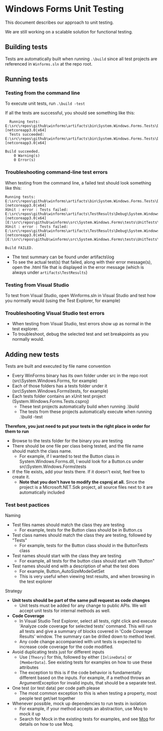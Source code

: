 # Windows Forms Unit Testing

This document describes our approach to unit testing.

We are still working on a scalable solution for functional testing.

## Building tests
Tests are automatically built when running `.\build` since all test projects are referenced in `Winforms.sln` at the repo root.

## Running tests

### Testing from the command line
To execute unit tests, run `.\build -test`

If all the tests are successful, you should see something like this:
```console
  Running tests: E:\src\repos\github\winforms\artifacts\bin\System.Windows.Forms.Tests\Debug\netcoreapp3.0\System.Windows.Forms.Tests.dll [netcoreapp3.0|x64]
  Tests succeeded: E:\src\repos\github\winforms\artifacts\bin\System.Windows.Forms.Tests\Debug\netcoreapp3.0\System.Windows.Forms.Tests.dll [netcoreapp3.0|x64]

Build succeeded.
    0 Warning(s)
    0 Error(s)
```

### Troubleshooting command-line test errors
When testing from the command line, a failed test should look something like this:
```console
Running tests: E:\src\repos\github\winforms\artifacts\bin\System.Windows.Forms.Tests\Debug\netcoreapp3.0\System.Windows.Forms.Tests.dll [netcoreapp3.0|x64]
XUnit : error : Tests failed: E:\src\repos\github\winforms\artifacts\TestResults\Debug\System.Windows.Forms.Tests_netcoreapp3.0_x64.html [netcoreapp3.0|x64] [E:\src\repos\github\winforms\src\System.Windows.Forms\tests\UnitTests\System.Windows.Forms.Tests.csproj]
XUnit : error : Tests failed: E:\src\repos\github\winforms\artifacts\TestResults\Debug\System.Windows.Forms.Tests_netcoreapp3.0_x64.html [netcoreapp3.0|x64] [E:\src\repos\github\winforms\src\System.Windows.Forms\tests\UnitTests\System.Windows.Forms.Tests.csproj]

Build FAILED.
```

* The test summary can be found under artifacts\log
* To see the actual test(s) that failed, along with their error message(s), open the .html file that is displayed in the error message (which is always under `artifacts\TestResults`)

### Testing from Visual Studio
To test from Visual Studio, open Winforms.sln in Visual Studio and test how you normally would (using the Test Explorer, for example)

### Troubleshooting Visual Studio test errors
* When testing from Visual Studio, test errors show up as normal in the test explorer.
* To troubleshoot, debug the selected test and set breakpoints as you normally would.

## Adding new tests
Tests are built and executed by file name convention
* Every WinForms binary has its own folder under src in the repo root (src\System.Windows.Forms, for example)
* Each of those folders has a tests folder under it (src\System.Windows.Forms\tests, for example)
* Each tests folder contains an xUnit test project (System.Windows.Forms.Tests.csproj)
  * These test projects automatically build when running .\build
  * The tests from these projects automatically execute when running .\build -test

**Therefore, you just need to put your tests in the right place in order for them to run**
* Browse to the tests folder for the binary you are testing
* There should be one file per class being tested, and the file name should match the class name.
  * For example, if I wanted to test the Button class in System.Windows.Forms.dll, I would look for a Button.cs under src\System.Windows.Forms\tests
* If the file exists, add your tests there. If it doesn't exist, feel free to create it.
  * **Note that you don't have to modify the csproj at all.** Since the project is a Microsoft.NET.Sdk project, all source files next to it are automatically included

### Test best pactices
Naming
* Test files names should match the class they are testing
  * For example, tests for the Button class should be in Button.cs
* Test class names should match the class they are testing, followed by "Tests"
  * For example, tests for the Button class should in the ButtonTests class
* Test names should start with the class they are testing
  * For example, all tests for the button class should start with "Button"
* Test names should end with a description of what the test does
  * For example, Button_AutoSizeModeGetSet
  * This is very useful when viewing test results, and when browsing in the test explorer

Strategy
* **Unit tests should be part of the same pull request as code changes**
  * Unit tests must be added for any change to public APIs. We will accept unit tests for internal methods as well. 
* **Code Coverage**
  * In Visual Studio Test Explorer, select all tests, right click and execute 'Analyze code coverage for selected tests' command. This will run all tests and give a summary of blocks covered in 'Code Coverage Results' window. The summary can be drilled down to method level.   
  * Any code change accompanied with unit tests is expected to increase code coverage for the code modified. 
* Avoid duplicating tests just for different inputs
  * Use `[Theory]` for this, followed by either `[InlineData]` or `[MemberData]`. See existing tests for examples on how to use these attributes
  * The exception to this is if the code behavior is fundamentally different based on the inputs. For example, if a method throws an ArgumentException for invalid inputs, that should be a separate test.
* One test (or test data) per code path please
  * The most common exception to this is when testing a property, most people test get/set together
* Whenever possible, mock up dependencies to run tests in isolation
  * For example, if your method accepts an abstraction, use Moq to mock it up
  * Search for Mock in the existing tests for examples, and see [Moq](https://github.com/Moq/moq4/wiki/Quickstart) for details on how to use Moq.
